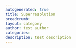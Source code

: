 ```yaml
---
autogenerated: true
title: Superresolution
breadcrumb: 
layout: category
author: test author
categories: 
description: test description
---
```


